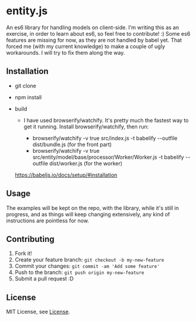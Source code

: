 # entity.js

An es6 library for handling models on client-side. I'm writing this as an exercise, in order to learn about es6, so feel free to contribute! :)
Some es6 features are missing for now, as they are not handled by babel yet. That forced me (with my current knowledge) to make a couple of ugly workarounds. I will try to fix them along the way.

## Installation

- git clone
- npm install
- build 
    - I have used browserify/watchify. It's pretty much the fastest way to get it running. Install browserify/watchify,
    then run:
    
       - browserify/watchify -v true src/index.js -t babelify --outfile dist/bundle.js (for the front part)
       - browserify/watchify -v true src/entity/model/base/processor/Worker/Worker.js -t babelify --outfile dist/worker.js (for the worker)
        
    https://babeljs.io/docs/setup/#installation

## Usage

The examples will be kept on the repo, with the library, while it's still in progress, and as things will keep changing extensively,
any kind of instructions are pointless for now.

## Contributing

1. Fork it!
2. Create your feature branch: `git checkout -b my-new-feature`
3. Commit your changes: `git commit -am 'Add some feature'`
4. Push to the branch: `git push origin my-new-feature`
5. Submit a pull request :D

## License

MIT License, see [License](LICENSE).
